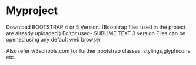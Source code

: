 # Myproject
Download BOOTSTRAP 4 or 5 Version.
(Bootstrap files used in the project are already uploaded )
Editor used- SUBLIME TEXT 3 version
Files can be opened using any default web browser

Also refer w3schools.com for further bootstrap classes, stylings,glyphicons etc..
